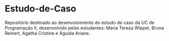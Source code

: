 # Estudo-de-Caso
Repositório destinado ao desenvolvimento do estudo de caso da UC de Programação II, desenvolvido pelas estudantes: Maria Tereza Wippel, Bruna Reinert, Agatha Cristine e Águida Ariane.
